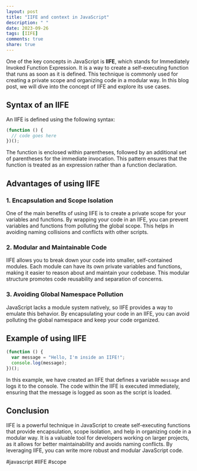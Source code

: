 ```yaml
---
layout: post
title: "IIFE and context in JavaScript"
description: " "
date: 2023-09-26
tags: [IIFE]
comments: true
share: true
---
```


One of the key concepts in JavaScript is **IIFE**, which stands for Immediately Invoked Function Expression. It is a way to create a self-executing function that runs as soon as it is defined. This technique is commonly used for creating a private scope and organizing code in a modular way. In this blog post, we will dive into the concept of IIFE and explore its use cases.

## Syntax of an IIFE

An IIFE is defined using the following syntax:

```javascript
(function () {
  // code goes here
})();
```

The function is enclosed within parentheses, followed by an additional set of parentheses for the immediate invocation. This pattern ensures that the function is treated as an expression rather than a function declaration.

## Advantages of using IIFE

### 1. Encapsulation and Scope Isolation

One of the main benefits of using IIFE is to create a private scope for your variables and functions. By wrapping your code in an IIFE, you can prevent variables and functions from polluting the global scope. This helps in avoiding naming collisions and conflicts with other scripts.

### 2. Modular and Maintainable Code

IIFE allows you to break down your code into smaller, self-contained modules. Each module can have its own private variables and functions, making it easier to reason about and maintain your codebase. This modular structure promotes code reusability and separation of concerns.

### 3. Avoiding Global Namespace Pollution

JavaScript lacks a module system natively, so IIFE provides a way to emulate this behavior. By encapsulating your code in an IIFE, you can avoid polluting the global namespace and keep your code organized.

## Example of using IIFE

```javascript
(function () {
  var message = "Hello, I'm inside an IIFE!";
  console.log(message);
})();
```

In this example, we have created an IIFE that defines a variable `message` and logs it to the console. The code within the IIFE is executed immediately, ensuring that the message is logged as soon as the script is loaded.

## Conclusion

IIFE is a powerful technique in JavaScript to create self-executing functions that provide encapsulation, scope isolation, and help in organizing code in a modular way. It is a valuable tool for developers working on larger projects, as it allows for better maintainability and avoids naming conflicts. By leveraging IIFE, you can write more robust and modular JavaScript code.

#javascript #IIFE #scope